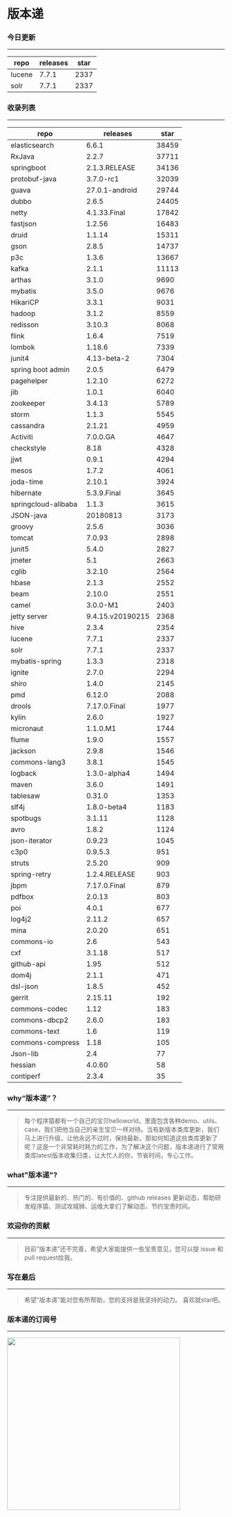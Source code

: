 # 版本递

### 今日更新
---
repo | releases | star
---|---|---
lucene | 7.7.1 | 2337
solr | 7.7.1 | 2337

### 收录列表
---
repo | releases | star
---|---|---
elasticsearch | 6.6.1 | 38459 
RxJava | 2.2.7 | 37711 
springboot | 2.1.3.RELEASE | 34136 
protobuf-java | 3.7.0-rc1 | 32039 
guava | 27.0.1-android | 29744 
dubbo | 2.6.5 | 24405 
netty | 4.1.33.Final | 17842 
fastjson | 1.2.56 | 16483 
druid | 1.1.14 | 15311 
gson | 2.8.5 | 14737 
p3c | 1.3.6 | 13667 
kafka | 2.1.1 | 11113 
arthas | 3.1.0 | 9690 
mybatis | 3.5.0 | 9676 
HikariCP | 3.3.1 | 9031 
hadoop | 3.1.2 | 8559 
redisson | 3.10.3 | 8068 
flink | 1.6.4 | 7519 
lombok | 1.18.6 | 7339 
junit4 | 4.13-beta-2 | 7304 
spring boot admin | 2.0.5 | 6479 
pagehelper | 1.2.10 | 6272 
jib | 1.0.1 | 6040 
zookeeper | 3.4.13 | 5789 
storm | 1.1.3 | 5545 
cassandra | 2.1.21 | 4959 
Activiti | 7.0.0.GA | 4647 
checkstyle | 8.18 | 4328 
jjwt | 0.9.1 | 4294 
mesos | 1.7.2 | 4061 
joda-time | 2.10.1 | 3924 
hibernate | 5.3.9.Final | 3645 
springcloud-alibaba | 1.1.3 | 3615 
JSON-java | 20180813 | 3173 
groovy | 2.5.6 | 3036 
tomcat | 7.0.93 | 2898 
junit5 | 5.4.0 | 2827 
jmeter | 5.1 | 2663 
cglib | 3.2.10 | 2564 
hbase | 2.1.3 | 2552 
beam | 2.10.0 | 2551 
camel | 3.0.0-M1 | 2403 
jetty server | 9.4.15.v20190215 | 2368 
hive | 2.3.4 | 2354 
lucene | 7.7.1 | 2337 
solr | 7.7.1 | 2337 
mybatis-spring | 1.3.3 | 2318 
ignite | 2.7.0 | 2294 
shiro | 1.4.0 | 2145 
pmd | 6.12.0 | 2088 
drools | 7.17.0.Final | 1977 
kylin | 2.6.0 | 1927 
micronaut | 1.1.0.M1 | 1744 
flume | 1.9.0 | 1557 
jackson | 2.9.8 | 1546 
commons-lang3 | 3.8.1 | 1545 
logback | 1.3.0-alpha4 | 1494 
maven | 3.6.0 | 1491 
tablesaw | 0.31.0 | 1353 
slf4j | 1.8.0-beta4 | 1183 
spotbugs | 3.1.11 | 1128 
avro | 1.8.2 | 1124 
json-iterator | 0.9.23 | 1045 
c3p0 | 0.9.5.3 | 951 
struts | 2.5.20 | 909 
spring-retry | 1.2.4.RELEASE | 903 
jbpm | 7.17.0.Final | 879 
pdfbox | 2.0.13 | 803 
poi | 4.0.1 | 677 
log4j2 | 2.11.2 | 657 
mina | 2.0.20 | 651 
commons-io | 2.6 | 543 
cxf | 3.1.18 | 517 
github-api | 1.95 | 512 
dom4j | 2.1.1 | 471 
dsl-json | 1.8.5 | 452 
gerrit | 2.15.11 | 192 
commons-codec | 1.12 | 183 
commons-dbcp2 | 2.6.0 | 183 
commons-text | 1.6 | 119 
commons-compress | 1.18 | 105 
Json-lib | 2.4 | 77 
hessian | 4.0.60 | 58 
contiperf | 2.3.4 | 35 

### why“版本递”？
--- 
>每个程序猿都有一个自己的宝贝helloworld，里面包含各种demo、utils、case，我们把他当自己的亲生宝贝一样对待。当有新版本类库更新，我们马上进行升级，让他永远不过时，保持最新。那如何知道这些类库更新了呢？这是一个非常耗时耗力的工作，为了解决这个问题，版本递进行了常用类库latest版本收集归类，让大忙人的你，节省时间，专心工作。


### what"版本递"?
---
> 专注提供最新的、热门的、有价值的、github releases 更新动态，帮助研发程序猿、测试攻城狮、运维大拿们了解动态、节约宝贵时间。

### 欢迎你的贡献
---
> 目前“版本递”还不完善，希望大家能提供一些宝贵意见，您可以提 issue 和 pull request给我。


### 写在最后
---
> 希望"版本递"能对您有所帮助，您的支持是我坚持的动力。
> 喜欢就star吧。

### 版本递的订阅号
---
<img src="https://github.com/jartisan2001/greleases/blob/master/Image.jpg" width="400" hegiht="400" align=left />